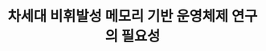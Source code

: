 ---
layout: publication-single
title: 차세대 비휘발성 메모리 기반 운영체제 연구의 필요성
name: 한국정보과학회지
first-author: 원유집
co-authors: 강수용
during: 2009.05.01
location: 
impactfactor: 
doi: 
note: 
categories: 
 - Others
tag: 
 - Magazine Articles
---